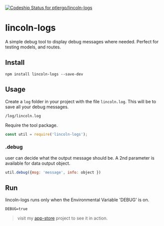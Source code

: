 [ ![Codeship Status for ptlergo/lincoln-logs](https://codeship.com/projects/b830ccd0-4a7b-0134-67f7-62ab521e7ba6/status?branch=master)](https://codeship.com/projects/169666)
# lincoln-logs

A simple debug tool to display debug messages where needed.
Perfect for testing models, and routes.

## Install

```
npm install lincoln-logs --save-dev
```

## Usage
Create a `log` folder in your project with the file `lincoln.log`. This will be to save all your debug messages.
```
/log/lincoln.log
```
Require the tool package.
``` javascript
const util = require('lincoln-logs');
```

### .debug
user can decide what the output message should be. A 2nd parameter is available for data output object.
``` javascript
util.debug({msg: 'message', info: object })
```

## Run
lincoln-logs runs only when the Environmental Variable 'DEBUG' is on.
```
DEBUG=true
```

> visit my [app-store](https://github.com/ptlergo/App-Store) project to see it in action.  
